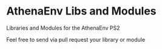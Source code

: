 # AthenaEnv Libs and Modules
Libraries and Modules for the AthenaEnv PS2  

Feel free to send via pull request your library or module
